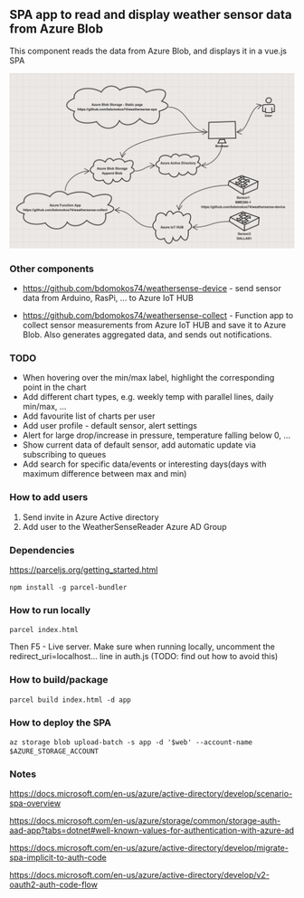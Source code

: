 ## SPA app to read and display weather sensor data from Azure Blob

This component reads the data from Azure Blob, and displays it in a vue.js SPA

![Weathersense Components](doc/weathersense-components.png?raw=true "Weathersense Components") 

### Other components
* https://github.com/bdomokos74/weathersense-device - send sensor data from Arduino, RasPi, ... to Azure IoT HUB

* https://github.com/bdomokos74/weathersense-collect - Function app to collect sensor measurements from Azure IoT HUB and save it to Azure Blob. Also generates aggregated data, and sends out notifications.

### TODO
- When hovering over the min/max label, highlight the corresponding point in the chart
- Add different chart types, e.g. weekly temp with parallel lines, daily min/max, ...
- Add favourite list of charts per user
- Add user profile - default sensor, alert settings
- Alert for large drop/increase in pressure, temperature falling below 0, ...
- Show current data of default sensor, add automatic update via subscribing to queues
- Add search for specific data/events or interesting days(days with maximum difference between max and min)

### How to add users
1. Send invite in Azure Active directory
2. Add user to the WeatherSenseReader Azure AD Group

### Dependencies

https://parceljs.org/getting_started.html

```
npm install -g parcel-bundler
```

### How to run locally
```
parcel index.html
```
Then F5 - Live server.
Make sure when running locally, uncomment the redirect_uri=localhost... line in auth.js
(TODO: find out how to avoid this)

### How to build/package
```
parcel build index.html -d app
```

### How to deploy the SPA
```
az storage blob upload-batch -s app -d '$web' --account-name $AZURE_STORAGE_ACCOUNT
```

### Notes

https://docs.microsoft.com/en-us/azure/active-directory/develop/scenario-spa-overview

https://docs.microsoft.com/en-us/azure/storage/common/storage-auth-aad-app?tabs=dotnet#well-known-values-for-authentication-with-azure-ad

https://docs.microsoft.com/en-us/azure/active-directory/develop/migrate-spa-implicit-to-auth-code

https://docs.microsoft.com/en-us/azure/active-directory/develop/v2-oauth2-auth-code-flow
